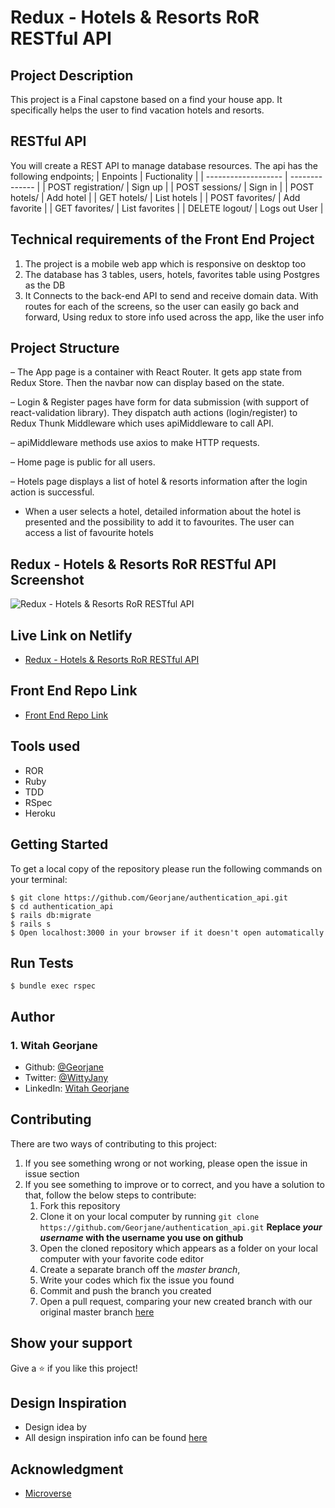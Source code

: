 
# Redux - Hotels & Resorts RoR RESTful API 
## Project Description

This project is a Final capstone based on a find your house app. It specifically helps the user to find vacation hotels and resorts.

## RESTful API
You will create a REST API to manage database resources. The api has the following endpoints;
| Enpoints            | Fuctionality   |
| ------------------- | -------------- |
| POST registration/  | Sign up        |
| POST sessions/      | Sign in        |
| POST hotels/        | Add hotel      |
| GET hotels/         | List hotels    |
| POST favorites/     | Add favorite   |
| GET favorites/      | List favorites |
| DELETE logout/      | Logs out User  |

## Technical requirements of the Front End Project
1. The project is a mobile web app which is responsive on desktop too
2. The database has 3 tables, users, hotels, favorites table using Postgres as the DB
3. It Connects to the back-end API to send and receive domain data. With routes for each of the screens, so the user can easily go back and forward, Using redux to store info used across the app, like the user info

## Project Structure
– The App page is a container with React Router. It gets app state from Redux Store. Then the navbar now can display based on the state.

– Login & Register pages have form for data submission (with support of react-validation library). They dispatch auth actions (login/register) to Redux Thunk Middleware which uses apiMiddleware to call API.

– apiMiddleware methods use axios to make HTTP requests.

– Home page is public for all users.

– Hotels page displays a list of hotel & resorts information after the login action is successful.

- When a user selects a hotel, detailed information about the hotel is presented and the possibility to add it to favourites. The user can access a list of favourite hotels

## Redux - Hotels & Resorts RoR RESTful API Screenshot
![Redux - Hotels & Resorts RoR RESTful API]()

## Live Link on Netlify
- [Redux - Hotels & Resorts RoR RESTful API](https://keen-fermat-a31782.netlify.app)


## Front End Repo Link
- [Front End Repo Link](https://github.com/Georjane/redux_hotels_and_resorts)

## Tools used
- ROR
- Ruby
- TDD
- RSpec
- Heroku

## Getting Started
To get a local copy of the repository please run the following commands on your terminal:
```
$ git clone https://github.com/Georjane/authentication_api.git
$ cd authentication_api
$ rails db:migrate
$ rails s
$ Open localhost:3000 in your browser if it doesn't open automatically
```

## Run Tests
```
$ bundle exec rspec
```

## Author

### 1. Witah Georjane
* Github: [@Georjane](https://github.com/Georjane)
* Twitter: [@WittyJany](https://twitter.com/WittyJany)
* LinkedIn: [Witah Georjane](https://www.linkedin.com/in/witah-georjane)

## Contributing
There are two ways of contributing to this project:

1. If you see something wrong or not working, please open the issue in issue section
2. If you see something to improve or to correct, and you have a solution to that, follow the below steps to contribute:
    1. Fork this repository
    2. Clone it on your local computer by running `git clone https://github.com/Georjane/authentication_api.git` __Replace *your username* with the username you use on github__
    3. Open the cloned repository which appears as a folder on your local computer with your favorite code editor
    4. Create a separate branch off the *master branch*,
    5. Write your codes which fix the issue you found
    6. Commit and push the branch you created
    7. Open a pull request, comparing your new created branch with our original master branch [here](https://github.com/Georjane/authentication_api/pulls)

## Show your support

Give a ⭐️ if you like this project!

## Design Inspiration
- Design idea by []()
- All design inspiration info can be found [here]()

## Acknowledgment
* [Microverse](https://www.microvese.org)
